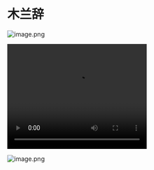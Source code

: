 # 木兰辞

![image.png](https://s2.loli.net/2022/12/03/zJRnOYxCE6UlpSW.png)

<video width="320" height="240" controls>     <source src="https://wfile.w03.cc/wpus1/vid/%E6%9C%A8%E5%85%B0%E8%BE%9E.mp4" type="video/mp4">   您的浏览器不支持 video 标签。 </video>

![image.png](https://s2.loli.net/2022/12/03/RTnjtrQNDdqIwK9.png)